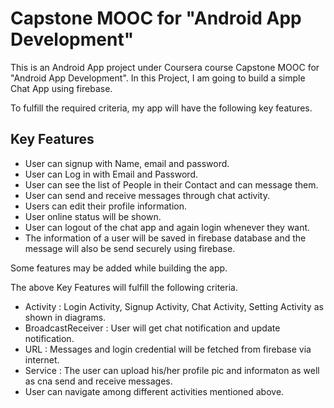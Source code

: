 # Capstone MOOC for "Android App Development"

This is an Android App project under Coursera course Capstone MOOC for "Android App Development". In this Project, I am going to build a simple Chat App using firebase.

To fulfill the required criteria, my app will have the following key features.

## Key Features

* User can signup with Name, email and password.
* User can Log in with Email and Password.
* User can see the list of People in their Contact and can message them.
* User can send and receive messages through chat activity.
* Users can edit their profile information.
* User online status will be shown.
* User can logout of the chat app and again login whenever they want.
* The information of a user will be saved in firebase database and the message will also be send securely using firebase.

Some features may be added while building the app.

The above Key Features will fulfill the following criteria.

* Activity : Login Activity, Signup Activity, Chat Activity, Setting Activity as shown in diagrams.
* BroadcastReceiver : User will get chat notification and update notification.
* URL : Messages and login credential will be fetched from firebase via internet.
* Service : The user can upload his/her profile pic and informaton as well as cna send and receive messages.
* User can navigate among different activities mentioned above.


